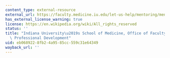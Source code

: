 ```yaml
---
content_type: external-resource
external_url: https://faculty.medicine.iu.edu/let-us-help/mentoring/mentoring-toolkit/
has_external_license_warning: true
license: https://en.wikipedia.org/wiki/All_rights_reserved
status: ''
title: "Indiana University\u2019s School of Medicine, Office of Faculty Affairs and\
  \ Professional Development"
uid: eb068922-8fb2-4a95-85cc-559c31e64349
wayback_url: ''
---
```

